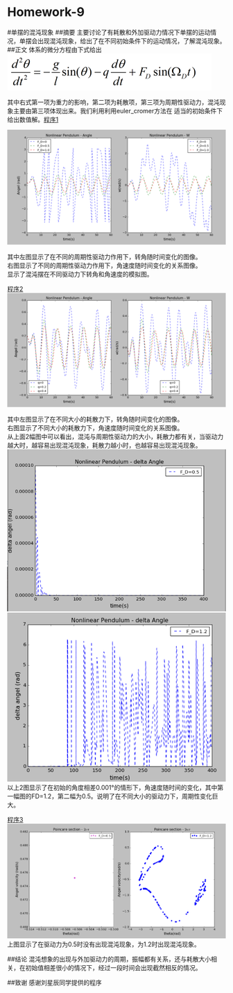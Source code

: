 # Homework-9
#单摆的混沌现象
##摘要
主要讨论了有耗散和外加驱动力情况下单摆的运动情况，单摆会出现混沌现象，给出了在不同初始条件下的运动情况，了解混沌现象。
##正文
体系的微分方程由下式给出  
![](https://github.com/Wangzhengwhu/Homework-9/blob/master/%E5%85%AC%E5%BC%8F1.png)  

其中右式第一项为重力的影响，第二项为耗散项，第三项为周期性驱动力，混沌现象主要由第三项体现出来。我们利用利用euler_cromer方法在
适当的初始条件下给出数值解。[程序1](https://github.com/Wangzhengwhu/Homework-9/blob/master/%E7%A8%8B%E5%BA%8F1.py)  

![](https://github.com/Wangzhengwhu/Homework-9/blob/master/1.png)  


其中左图显示了在不同的周期性驱动力作用下，转角随时间变化的图像。  
右图显示了不同的周期性驱动力作用下，角速度随时间变化的关系图像。  
显示了混沌摆在不同驱动力下转角和角速度的模拟图。  


[程序2](https://github.com/Wangzhengwhu/Homework-9/blob/master/%E7%A8%8B%E5%BA%8F2.py)  
![](https://github.com/Wangzhengwhu/Homework-9/blob/master/2.png)  

其中左图显示了在不同大小的耗散力下，转角随时间变化的图像。  
右图显示了不同大小的耗散力下，角速度随时间变化的关系图像。  
从上面2幅图中可以看出，混沌与周期性驱动力的大小，耗散力都有关，当驱动力越大时，越容易出现混沌现象，耗散力越小时，也越容易出现混沌现象。  
![](https://github.com/Wangzhengwhu/Homework-9/blob/master/5.png)  
![](https://github.com/Wangzhengwhu/Homework-9/blob/master/6.png)  
以上2图显示了在初始的角度相差0.001°的情形下，角速度随时间的变化，其中第一幅图的FD=1.2，第二幅为0.5。说明了在不同大小的驱动力下，周期性变化巨大。  

[程序3](https://github.com/Wangzhengwhu/Homework-9/blob/master/%E7%A8%8B%E5%BA%8F3.py)  
![](https://github.com/Wangzhengwhu/Homework-9/blob/master/4.png)  
上图显示了在驱动力为0.5时没有出现混沌现象，为1.2时出现混沌现象。  

##结论
混沌想象的出现与外加驱动力的周期，振幅都有关系，还与耗散大小相关，在初始值相差很小的情况下，经过一段时间会出现截然相反的情况。

##致谢
感谢刘星辰同学提供的程序


